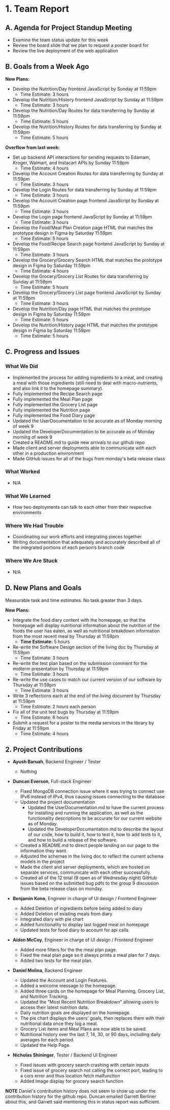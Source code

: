 # 1. Team Report

## A. Agenda for Project Standup Meeting
- Examine the team status update for this week
- Review the board slide that we plan to request a poster board for
- Review the live deployment of the web application

## B. Goals from a Week Ago

**New Plans:**
- Develop the Nutrition/Day frontend JavaScript by Sunday at 11:59pm
  - Time Estimate: 3 hours
- Develop the Nutrition/History frontend JavaScript by Sunday at 11:59pm
  - Time Estimate: 3 hours
- Develop the Nutrition/Day Routes for data transferring by Sunday at 11:59pm
  - Time Estimate: 5 hours
- Develop the Nutrition/History Routes for data transferring by Sunday at 11:59pm
  - Time Estimate: 5 hours
		
**Overflow from last week:**
- Set up backend API interactions for sending requests to Edamam, Kroger, Walmart, and Instacart APIs by Sunday 11:59pm
  - Time Estimate: 4 hours
- Develop the Account Creation Routes for data transferring by Sunday at 11:59pm
  - Time Estimate: 3 hours
- Develop the Login Routes for data transferring by Sunday at 11:59pm
  - Time Estimate: 3 hours
- Develop the Account Creation page frontend JavaScript by Sunday at 11:59pm
  - Time Estimate: 3 hours
- Develop the Login page frontend JavaScript by Sunday at 11:59pm
  - Time Estimate: 3 hours
- Develop the Food/Meal Plan Creation page HTML that matches the prototype design in Figma by Saturday 11:59pm
  - Time Estimate: 5 hours
- Develop the Food/Recipe Search page frontend JavaScript by Sunday at 11:59pm
  - Time Estimate: 3 hours
- Develop the Grocery/Grocery Search HTML that matches the prototype design in Figma by Saturday 11:59pm
  - Time Estimate: 4 hours
- Develop the Grocery/Grocery List Routes for data transferring by Sunday at 11:59pm
  - Time Estimate: 5 hours
- Develop the Grocery/Grocery List page frontend JavaScript by Sunday at 11:59pm
  - Time Estimate: 3 hours
- Develop the Nutrition/Day page HTML that matches the prototype design in Figma by Saturday 11:59pm
  - Time Estimate: 5 hours
- Develop the Nutrition/History page HTML that matches the prototype design in Figma by Saturday 11:59pm
  - Time Estimate: 5 hours

## C. Progress and Issues

### What We Did
- Implemented the process for adding ingredients to a meal, and creating a meal with those ingredients (still need to deal with macro-nutrients, and also link it to the homepage summary).
- Fully implemented the Recipe Search page
- Fully implemented the Meal Plan page
- Fully implemented the Grocery List page
- Fully implemented the Nutrition page
- Fully implemented the Food Diary page
- Updated the UserDocumentation to be accurate as of Monday morning of week 9
- Updated the DeveloperDocumentation to be accurate as of Monday morning of week 9
- Created a README.md to guide new arrivals to our github repo
- Made client and server deployments able to communicate with each other in a production environment
- Made GitHub issues for all of the bugs from monday's beta release class

### What Worked
- N/A

### What We Learned
- How two deployments can talk to each other from their respective environments

### Where We Had Trouble
- Coordinating our work efforts and integrating pieces together.
- Writing documentation that adequately and accurately described all of the integrated portions of each person’s branch code


### Where We Are Stuck
- N/A

## D. New Plans and Goals
Measurable task and time estimates. No task greater than 3 days.

**New Plans:**
- Integrate the food diary content with the homepage, so that the homepage will display nutritional information about the nutrition of the foods the user has eaten, as well as nutritional breakdown information from the most recent meal by Thursday at 11:59pm
  - **Time Estimate:** 5 hours
- Re-write the Software Design section of the living doc by Thursday at 11:59pm
  - Time Estimate: 3 hours
- Re-write the test plan based on the submission comment for the midterm presentation by Thursday at 11:59pm
  - Time Estimate: 3 hours
- Re-write the use cases to match our current version of our software by Thursday at 11:59pm
  - Time Estimate: 3 hours
- Write 3 reflections each at the end of the living document by Thursday at 11:59pm
  - Time Estimate: 2 hours each person
- Fix all of the unit test bugs by Thursday at 11:59pm
  - Time Estimate: 6 hours
- Submit a request for a poster to the media services in the library by Friday at 11:59pm
  - Time Estimate: 4 hours

## 2. Project Contributions
- **Ayush Baruah**, Backend Engineer / Tester  
  - Nothing
- **Duncan Everson**, Full-stack Engineer  
  - Fixed MongoDB connection issue where it was trying to connect use IPv6 instead of IPv4, thus causing issues connecting to the database
  - Updated the project documentation
    - Updated the UserDocumentation.md to have the current process for installing and running the application, as well as the functionality descriptions to be accurate for our current website as of Monday.
    - Updated the DeveloperDocumentation.md to describe the layout of our code, how to build it, how to test it, how to add tests to it, and how to build a release of the software.
  - Created a README.md to direct people landing on our page to the information they want.
  - Adjusted the schemas in the living doc to reflect the current schema models in the project
  - Made the client and server deployments, which are hosted on separate services, communicate with each other successfully.
  - Created all of the 12 total (9 open as of Wednesday night) GitHub issues based on the submitted bug pdfs to the group 9 discussion from the beta release class on monday.

- **Benjamin Kono**, Engineer in charge of UI design / Frontend Engineer  
  - Added Deletion of ingredients before being added to diary
  - Added Deletion of existing meals from diary
  - Integrated diary with pie chart
  - Added functionality to display last logged meal on homepage
  - Updated tests for food diary to account for api calls
- **Aiden McCoy**, Engineer in charge of UI design / Frontend Engineer  
  - Added more filters for the the meal plan page.
  - Fixed the meal plan page so it always prints a meal plan for 7 days.
  - Added two tests for the meal plan. 
- **Daniel Molina**, Backend Engineer 
  - Updated the Account and Login Features.
  - Added a welcome message to the homepage.
  - Added three cards on the homepage for Meal Planning, Grocery List, and Nutrition Tracking.
  - Updated the "Most Recent Nutrition Breakdown" allowing users to access their latest nutrition data.
  - Daily nutrition goals are displayed on the homepage.
  - The pie chart displays the users' goals, then replaces them with their nutritional data once they log a meal.
  - Grocery List items and Meal Plans are now able to be saved.
  - Nutritional history over the last 7, 14, 30, or 90 days, including daily averages for each period.
  - Updated the Help Page.
- **Nicholas Shininger**, Tester / Backend UI Engineer  
  - Fixed issues with grocery search crashing with certain inputs
  - Fixed issue of grocery search not calling the correct port, leading to a cors error and thus location fetch malfunction
  - Added Image display for grocery search function
 
  
**NOTE**
Daniel's contribution history does not seem to show up under the contribution history for the github repo. Duncan emailed Garrett Berliner about this, and Garrett said mentioning this in status report was sufficient.
